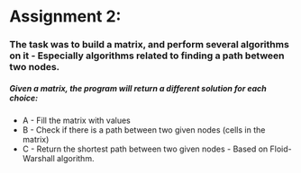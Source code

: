 # Assignment 2: 
### The task was to build a matrix, and perform several algorithms on it - Especially algorithms related to finding a path between two nodes.
##### Given a matrix, the program will return a different solution for each choice:

* A - Fill the matrix with values
* B - Check if there is a path between two given nodes (cells in the matrix)
* C - Return the shortest path between two given nodes - Based on Floid-Warshall algorithm.
